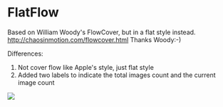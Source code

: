 FlatFlow
========

Based on William Woody's FlowCover, but in a flat style instead.
http://chaosinmotion.com/flowcover.html
Thanks Woody:-)

Differences:
1. Not cover flow like Apple's style, just flat style
1. Added two labels to indicate the total images count and the current image count

[![](http://farm4.static.flickr.com/3447/3378092101_40a62a04b2_m.jpg)](http://farm4.static.flickr.com/3447/3378092101_b064d8e339_o.jpg)
